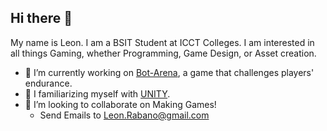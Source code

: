 ## Hi there 👋

My name is Leon. I am a BSIT Student at ICCT Colleges. I am interested in all things Gaming, whether Programming, Game Design, or Asset creation.

- 🔭 I’m currently working on [Bot-Arena](https://github.com/LeonGD3D/Bot-Arena), a game that challenges players' endurance.
- 🌱 I familiarizing myself with [UNITY](https://play.unity.com/en).
- 👯 I’m looking to collaborate on Making Games!
  - Send Emails to Leon.Rabano@gmail.com

<!--
**LeonGD3D/LeonGD3D** is a ✨ _special_ ✨ repository because its `README.md` (this file) appears on your GitHub profile.

Here are some ideas to get you started:

- 🔭 I’m currently working on ...
- 🌱 I’m currently learning ...
- 👯 I’m looking to collaborate on ...
- 🤔 I’m looking for help with ...
- 💬 Ask me about ...
- 📫 How to reach me: ...
- 😄 Pronouns: ...
- ⚡ Fun fact: ...
-->
